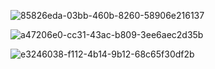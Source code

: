 ![85826eda-03bb-460b-8260-58906e216137](file:///C:/Users/Lenovo/Pictures/Typedown/85826eda-03bb-460b-8260-58906e216137.png)

![a47206e0-cc31-43ac-b809-3ee6aec2d35b](file:///C:/Users/Lenovo/Pictures/Typedown/a47206e0-cc31-43ac-b809-3ee6aec2d35b.png)

![e3246038-f112-4b14-9b12-68c65f30df2b](file:///C:/Users/Lenovo/Pictures/Typedown/e3246038-f112-4b14-9b12-68c65f30df2b.png)


